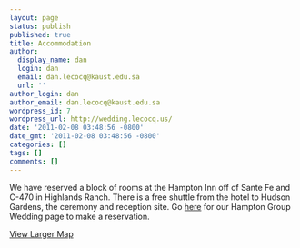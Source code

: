 ```yaml
---
layout: page
status: publish
published: true
title: Accommodation
author:
  display_name: dan
  login: dan
  email: dan.lecocq@kaust.edu.sa
  url: ''
author_login: dan
author_email: dan.lecocq@kaust.edu.sa
wordpress_id: 7
wordpress_url: http://wedding.lecocq.us/
date: '2011-02-08 03:48:56 -0800'
date_gmt: '2011-02-08 03:48:56 -0800'
categories: []
tags: []
comments: []
---
```

We have reserved a block of rooms at the Hampton Inn off of Sante Fe and C-470 in Highlands Ranch. There is a free shuttle from the hotel to Hudson Gardens, the ceremony and reception site. Go [here](http://hamptoninn.hilton.com/en/hp/groups/personalized/D/DENHLHX-MLW-20110714/index.jhtml?WT.mc_id=POG) for our Hampton Group Wedding page to make a reservation.

[View Larger Map](http://maps.google.com/maps?f=q&source=embed&hl=en&geocode=&q=Hampton+Inn+near+Highlands+Ranch,+CO&aq=0&sll=39.708507,-104.987068&sspn=0.153453,0.306931&ie=UTF8&hq=Hampton+Inn&hnear=Highlands+Ranch,+Douglas,+Colorado&t=h&cid=4123989529979392062&ll=39.585053,-105.028954&spn=0.045907,0.102997&z=13&iwloc=A)
